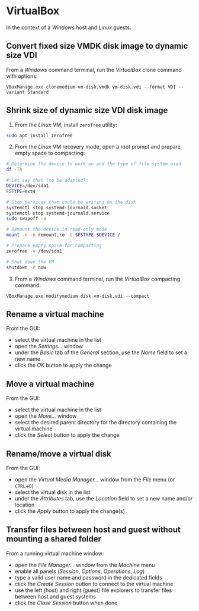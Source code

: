 # VirtualBox

In the context of a _Windows_ host and _Linux_ guests.

## Convert fixed size VMDK disk image to dynamic size VDI

From a _Windows_ command terminal, run the _VirtualBox_ clone command with options:

```
VBoxManage.exe clonemedium vm-disk.vmdk vm-disk.vdi --format VDI --variant Standard
```

## Shrink size of dynamic size VDI disk image

1. From the _Linux_ VM, install `zerofree` utility:

```sh
sudo apt install zerofree
```

2. From the _Linux_ VM recovery mode, open a root prompt and prepare empty space to compacting:

```sh
# Determine the device to work on and the type of file system used
df -Th

# Let say that (to be adapted):
DEVICE=/dev/sda1
FSTYPE=ext4

# Stop services that could be writing on the disk
systemctl stop systemd-journald.socket
systemctl stop systemd-journald.service
sudo swapoff -a

# Remount the device in read-only mode
mount -n -o remount,ro -t $FSTYPE $DEVICE /

# Prepare empty space for compacting
zerofree -v /dev/sda1

# Shut down the VM
shutdown -P now
```

3. From a _Windows_ command terminal, run the _VirtualBox_ compacting command:

```
VBoxManage.exe modifymedium disk vm-disk.vdi --compact
```

## Rename a virtual machine

From the GUI:
- select the virtual machine in the list
- open the _Settings..._ window
- under the _Basic_ tab of the _General_ section, use the _Name_ field to set a new name
- click the _OK_ button to apply the change

## Move a virtual machine

From the GUI:
- select the virtual machine in the list
- open the _Move..._ window
- select the desired parent directory for the directory containing the virtual machine
- click the _Select_ button to apply the change

## Rename/move a virtual disk

From the GUI:
- open the _Virtual Media Manager..._ window from the _File_ menu (or `CTRL`+`D`)
- select the virtual disk in the list
- under the _Attributes_ tab, use the _Location_ field to set a new name and/or location
- click the _Apply_ button to apply the change(s)

## Transfer files between host and guest without mounting a shared folder

From a running virtual machine window:
- open the _File Manager..._ window from the _Machine_ menu
- enable all panels (_Session_, _Options_, _Operations_, _Log_)
- type a valid user name and password in the dedicated fields
- click the _Create Session_ button to connect to the virtual machine
- use the left (host) and right (guest) file explorers to transfer files between host and guest systems
- click the _Close Session_ button when done
